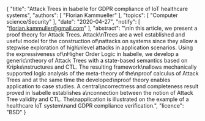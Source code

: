 {
    "title": "Attack Trees in Isabelle for GDPR compliance of IoT healthcare systems",
    "authors": [
        "Florian Kammueller"
    ],
    "topics": [
        "Computer science/Security"
    ],
    "date": "2020-04-27",
    "notify": [
        "florian.kammuller@gmail.com"
    ],
    "abstract": "\nIn this article, we present a proof theory for Attack Trees. Attack\nTrees are a well established and useful model for the construction of\nattacks on systems since they allow a stepwise exploration of high\nlevel attacks in application scenarios. Using the expressiveness of\nHigher Order Logic in Isabelle, we develop a generic\ntheory of Attack Trees with a state-based semantics based on Kripke\nstructures and CTL. The resulting framework\nallows mechanically supported logic analysis of the meta-theory of the\nproof calculus of Attack Trees and at the same time the developed\nproof theory enables application to case studies. A central\ncorrectness and completeness result proved in Isabelle establishes a\nconnection between the notion of Attack Tree validity and CTL. The\napplication is illustrated on the example of a healthcare IoT system\nand GDPR compliance verification.",
    "licence": "BSD"
}